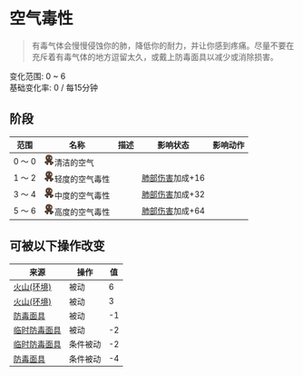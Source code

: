 # 空气毒性  
> 有毒气体会慢慢侵蚀你的肺，降低你的耐力，并让你感到疼痛。尽量不要在充斥着有毒气体的地方逗留太久，或戴上防毒面具以减少或消除损害。  
  
变化范围: 0 ~ 6  
基础变化率: 0 / 每15分钟  
## 阶段  
范围  |  名称  |  描述  |  影响状态  |  影响动作  
----  |  ----  |  ----  |  ----  |  ----  
0 ～ 0  |  <img decoding="async" src="Sprite/AirToxicity.png" href="a.md" style="max-width:20px;max-height:20px;">清洁的空气  |    |    |    
1 ～ 2  |  <img decoding="async" src="Sprite/AirToxicity.png" href="a.md" style="max-width:20px;max-height:20px;">轻度的空气毒性  |    |  [肺部伤害](LungDamage.md)加成+16  |    
3 ～ 4  |  <img decoding="async" src="Sprite/AirToxicity.png" href="a.md" style="max-width:20px;max-height:20px;">中度的空气毒性  |    |  [肺部伤害](LungDamage.md)加成+32  |    
5 ～ 6  |  <img decoding="async" src="Sprite/AirToxicity.png" href="a.md" style="max-width:20px;max-height:20px;">高度的空气毒性  |    |  [肺部伤害](LungDamage.md)加成+64  |    
## 可被以下操作改变  
来源  |  操作  |  值  
----  |  ----  |  ----  
[火山(环境)](Env_AcidLake.md)  |  被动  |  6  
[火山(环境)](Env_Volcano.md)  |  被动  |  3  
[防毒面具](GasMaskRustic.md)  |  被动  |  -1  
[临时防毒面具](MaskMakeshift.md)  |  被动  |  -2  
[临时防毒面具](MaskMakeshift.md)  |  条件被动  |  -2  
[防毒面具](GasMaskRustic.md)  |  条件被动  |  -4  
